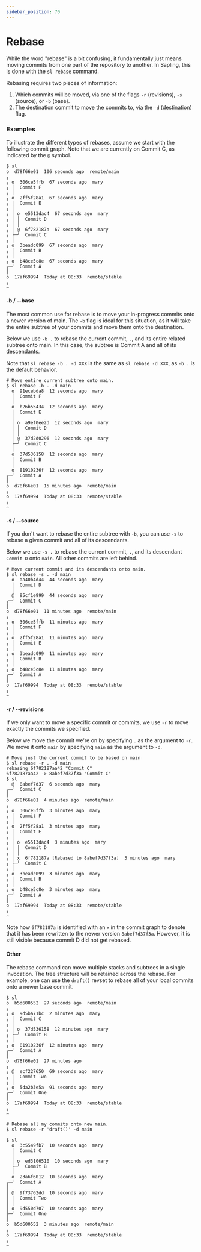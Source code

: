 ```yaml
---
sidebar_position: 70
---
```


# Rebase

While the word "rebase" is a bit confusing, it fundamentally just means moving
commits from one part of the repository to another. In Sapling, this is
done with the `sl rebase` command.

Rebasing requires two pieces of information:
1. Which commits will be moved, via one of the flags `-r` (revisions), `-s` (source), or  `-b` (base).
2. The destination commit to move the commits to, via the `-d`
   (destination) flag.


### Examples
To illustrate the different types of rebases, assume we start with the following
commit graph. Note that we are currently on Commit C, as indicated by the `@`
symbol.
```sl-shell-example
$ sl
o  d78f66e01  106 seconds ago  remote/main
╷
╷ o  306ce5ffb  67 seconds ago  mary
╷ │  Commit F
╷ │
╷ o  2ff5f28a1  67 seconds ago  mary
╷ │  Commit E
╷ │
╷ │ o  e5513dac4  67 seconds ago  mary
╷ │ │  Commit D
╷ │ │
╷ │ @  6f782187a  67 seconds ago  mary
╷ ├─╯  Commit C
╷ │
╷ o  3beadc099  67 seconds ago  mary
╷ │  Commit B
╷ │
╷ o  b48ce5c8e  67 seconds ago  mary
╭─╯  Commit A
│
o  17af69994  Today at 08:33  remote/stable
╷
~
```

#### -b / --base
The most common use for rebase is to move your in-progress commits onto a newer
version of main.  The `-b` flag is ideal for this situation, as it will take the
entire subtree of your commits and move them onto the destination.

Below we use `-b .` to rebase the current commit, `.`, and its entire related
subtree onto main. In this case, the subtree is Commit A and all of its
descendants.

Note that `sl rebase -b . -d XXX` is the same as `sl rebase -d XXX`, as `-b .`
is the default behavior.

```sl-shell-example
# Move entire current subtree onto main.
$ sl rebase -b . -d main
  o  91ecebda8  12 seconds ago  mary
  │  Commit F
  │
  o  b26b55434  12 seconds ago  mary
  │  Commit E
  │
  │ o  a9ef0ee2d  12 seconds ago  mary
  │ │  Commit D
  │ │
  │ @  37d2d0296  12 seconds ago  mary
  ├─╯  Commit C
  │
  o  37d536158  12 seconds ago  mary
  │  Commit B
  │
  o  81910236f  12 seconds ago  mary
╭─╯  Commit A
│
o  d78f66e01  15 minutes ago  remote/main
╷
o  17af69994  Today at 08:33  remote/stable
╷
~
```

#### -s / --source
If you don't want to rebase the entire subtree with `-b`, you can use `-s` to
rebase a given commit and all of its descendants.

Below we use `-s .` to rebase the current commit, `.`, and its descendant
`Commit D` onto `main`. All other commits are left behind.

```sl-shell-example
# Move current commit and its descendants onto main.
$ sl rebase -s . -d main
  o  aa40b4d44  44 seconds ago  mary
  │  Commit D
  │
  @  95cf1e999  44 seconds ago  mary
╭─╯  Commit C
│
o  d78f66e01  11 minutes ago  remote/main
╷
╷ o  306ce5ffb  11 minutes ago  mary
╷ │  Commit F
╷ │
╷ o  2ff5f28a1  11 minutes ago  mary
╷ │  Commit E
╷ │
╷ o  3beadc099  11 minutes ago  mary
╷ │  Commit B
╷ │
╷ o  b48ce5c8e  11 minutes ago  mary
╭─╯  Commit A
│
o  17af69994  Today at 08:33  remote/stable
╷
~
```

#### -r / --revisions
If we only want to move a specific commit or commits, we use `-r` to move
exactly the commits we specified.

Below we move the commit we're on by specifying `.` as the argument to `-r`.  We
move it onto `main` by specifying `main` as the argument to `-d`.

```sl-shell-example
# Move just the current commit to be based on main
$ sl rebase -r . -d main
rebasing 6f782187aa42 "Commit C"
6f782187aa42 -> 8abef7d37f3a "Commit C"
$ sl
  @  8abef7d37  6 seconds ago  mary
╭─╯  Commit C
│
o  d78f66e01  4 minutes ago  remote/main
╷
╷ o  306ce5ffb  3 minutes ago  mary
╷ │  Commit F
╷ │
╷ o  2ff5f28a1  3 minutes ago  mary
╷ │  Commit E
╷ │
╷ │ o  e5513dac4  3 minutes ago  mary
╷ │ │  Commit D
╷ │ │
╷ │ x  6f782187a [Rebased to 8abef7d37f3a]  3 minutes ago  mary
╷ ├─╯  Commit C
╷ │
╷ o  3beadc099  3 minutes ago  mary
╷ │  Commit B
╷ │
╷ o  b48ce5c8e  3 minutes ago  mary
╭─╯  Commit A
│
o  17af69994  Today at 08:33  remote/stable
╷
~
```

Note how `6f782187a` is identified with an `x` in the commit graph to denote that it
has been rewritten to the newer version `8abef7d37f3a`.  However, it is still visible
because commit D did not get rebased.


#### Other
The rebase command can move multiple stacks and subtrees in a single invocation. The tree structure will be retained across the rebase. For example, one can use the `draft()` revset to rebase all of your local commits onto a newer base commit.

```sl-shell-example
$ sl
o  b5d600552  27 seconds ago  remote/main
╷
╷ o  9d5ba71bc  2 minutes ago  mary
╷ │  Commit C
╷ │
╷ │ o  37d536158  12 minutes ago  mary
╷ ├─╯  Commit B
╷ │
╷ o  81910236f  12 minutes ago  mary
╭─╯  Commit A
│
o  d78f66e01  27 minutes ago
╷
╷ @  ecf227650  69 seconds ago  mary
╷ │  Commit Two
╷ │
╷ o  5da2b3e5a  91 seconds ago  mary
╭─╯  Commit One
│
o  17af69994  Today at 08:33  remote/stable
╷
~

# Rebase all my commits onto new main.
$ sl rebase -r 'draft()' -d main

$ sl
  o  3c5549fb7  10 seconds ago  mary
  │  Commit C
  │
  │ o  ed3106510  10 seconds ago  mary
  ├─╯  Commit B
  │
  o  23a6f6012  10 seconds ago  mary
╭─╯  Commit A
│
│ @  9f73762dd  10 seconds ago  mary
│ │  Commit Two
│ │
│ o  9d550d707  10 seconds ago  mary
├─╯  Commit One
│
o  b5d600552  3 minutes ago  remote/main
╷
o  17af69994  Today at 08:33  remote/stable
╷
~
```

